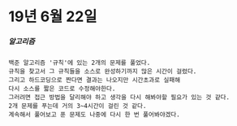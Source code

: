 # 19년 6월 22일

##### 알고리즘
    백준 알고리즘 '규칙'에 있는 2개의 문제를 풀었다.
    규칙을 찾고서 그 규칙들을 소스로 완성하기까지 많은 시간이 걸렸다.
    그리고 하드코딩으로 짠다면 결과는 나오지만 시간초과로 실패해
    다시 소스를 짧은 코드로 수정해야한다.
    그러려면 접근 방법을 달리해야 하고 생각을 다시 해봐야할 필요가 있는 것 같다.
    2개 문제를 푸는데 거의 3~4시간이 걸린 것 같다.
    계속해서 풀어보고 푼 문제도 나중에 다시 한 번 풀어봐야겠다.
